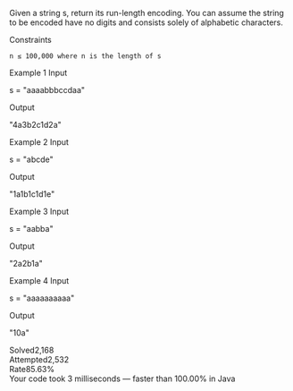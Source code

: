 Given a string s, return its run-length encoding. You can assume the string to be encoded have no digits and consists solely of alphabetic characters.

Constraints

    n ≤ 100,000 where n is the length of s

Example 1
Input

s = "aaaabbbccdaa"

Output

"4a3b2c1d2a"

Example 2
Input

s = "abcde"

Output

"1a1b1c1d1e"

Example 3
Input

s = "aabba"

Output

"2a2b1a"

Example 4
Input

s = "aaaaaaaaaa"

Output

"10a"

Solved2,168  
Attempted2,532  
Rate85.63%  
Your code took 3 milliseconds — faster than 100.00% in Java